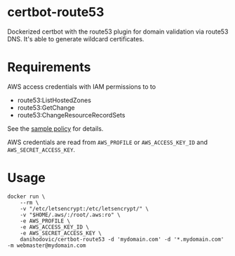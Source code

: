 # certbot-route53
Dockerized certbot with the route53 plugin for domain validation via route53
DNS. It's able to generate wildcard certificates.

# Requirements
AWS access credentials with IAM permissions to to

- route53:ListHostedZones
- route53:GetChange
- route53:ChangeResourceRecordSets

See the [sample policy](https://github.com/certbot/certbot/blob/master/certbot-dns-route53/examples/sample-aws-policy.json) for details.

AWS credentials are read from `AWS_PROFILE` or `AWS_ACCESS_KEY_ID` and
`AWS_SECRET_ACCESS_KEY`.

# Usage
```
docker run \
    --rm \
    -v "/etc/letsencrypt:/etc/letsencrypt/" \
    -v "$HOME/.aws/:/root/.aws:ro" \
    -e AWS_PROFILE \
    -e AWS_ACCESS_KEY_ID \
    -e AWS_SECRET_ACCESS_KEY \
    danihodovic/certbot-route53 -d 'mydomain.com' -d '*.mydomain.com' -m webmaster@mydomain.com
```
